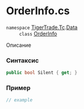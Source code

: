 
# OrderInfo.cs
`namespace` [TigerTrade.Tc](../../../../TigerTrade.Tc.md).[Data](../../../../TigerTrade.Tc/Data.md)  
&nbsp;&nbsp;&nbsp;&nbsp;&nbsp;&nbsp;&nbsp;&nbsp;&nbsp;`class` [OrderInfo](../../OrderInfo.cs.md)

Описание

### Синтаксис
```csharp
public bool Silent { get; }
```
### Пример  
```csharp
// example
```
